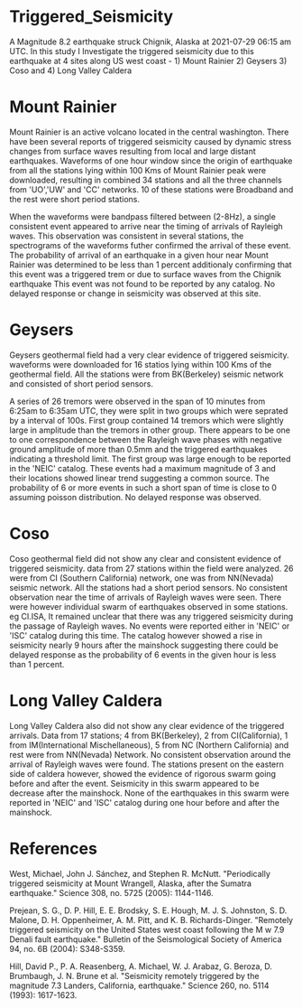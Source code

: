 # Triggered_Seismicity
A Magnitude 8.2 earthquake struck Chignik, Alaska at 2021-07-29 06:15 am UTC. In this study I Investigate the triggered seismicity due to this earthquake at 4 sites along US west coast - 1) Mount Rainier 2) Geysers 3) Coso and 4) Long Valley Caldera

# Mount Rainier

Mount Rainier is an active volcano located in the central washington. There have been several reports of triggered seismicity caused by dynamic stress changes from surface waves resulting from local and large distant earthquakes. Waveforms of one hour window since the origin of earthquake from all the stations lying within 100 Kms of Mount Rainier peak were downloaded, resulting in combined 34 stations and all the three channels from 'UO','UW' and 'CC' networks. 10 of these stations were Broadband and the rest were short period stations. 

When the waveforms were bandpass filtered between (2-8Hz), a single consistent event appeared to arrive near the timing of arrivals of Rayleigh waves. This observation was consistent in several stations, the spectrograms of the waveforms futher confirmed the arrival of these event. 
The probability of arrival of an earthquake in a given hour near Mount Rainier was determined to be less than 1 percent additionaly confirming that this event was a triggered trem
or due to surface waves from the Chignik earthquake
This event was not found to be reported by any catalog. No delayed response or change in seismicity was observed at this site. 


# Geysers


 Geysers geothermal field had a very clear evidence of triggered seismicity. waveforms were downloaded for 16 statios lying within 100 Kms of the geothermal field. All the stations were from BK(Berkeley) seismic network and consisted of short period sensors. 
 
 A series of 26 tremors were observed in the span of 10 minutes from 6:25am to 6:35am UTC, they were split in two groups which were seprated by a interval of 100s. First group contained 14 tremors which were slightly large in amplitude than the tremors in other group. There appears to be one to one correspondence between the Rayleigh wave phases with negative ground amplitude of more than 0.5mm and the triggered earthquakes indicating a threshold limit. The first group was large enough to be reported in the 'NEIC' catalog. These events had a maximum magnitude of 3 and their locations showed linear trend suggesting a common source. The probability of 6 or more events in such a short span of time is close to 0 assuming poisson distribution. No delayed response was observed. 
 
 
 # Coso 
 
 Coso geothermal field did not show any clear and consistent evidence of triggered seismicity. data from 27 stations within the field were analyzed. 26 were from CI (Southern California) network, one was from NN(Nevada) seismic network. All the stations had a short period sensors. No consistent observation near the time of arrivals of Rayleigh waves were seen. There were however individual swarm of earthquakes observed in some stations. eg CI.ISA, It remained unclear that there was any triggered seismicity during the passage of Rayleigh waves. No events were reported either in 'NEIC' or 'ISC' catalog during this time. The catalog however showed a rise in seismicity nearly 9 hours after the mainshock suggesting there could be delayed response as the probability of 6 events in the given hour is less than 1 percent. 
 
 
 
 # Long Valley Caldera
 
 Long Valley Caldera also did not show any clear evidence of the triggered arrivals. Data from 17 stations; 4 from BK(Berkeley), 2 from CI(California), 1 from IM(International Mischellaneous), 5 from NC (Northern California) and rest were from NN(Nevada) Network. No consistent observation around the arrival of Rayleigh waves were found. The stations present on the eastern side of caldera however, showed the evidence of rigorous swarm going before and after the event. Seismicity in this swarm appeared to be decrease after the mainshock. None of the earthquakes in this swarm were reported in 'NEIC' and 'ISC' catalog during one hour before and after the mainshock. 
 
 
 
 # References
 
 West, Michael, John J. Sánchez, and Stephen R. McNutt. "Periodically triggered seismicity at Mount Wrangell, Alaska, after the Sumatra earthquake." Science 308, no. 5725 (2005): 1144-1146.
 
 Prejean, S. G., D. P. Hill, E. E. Brodsky, S. E. Hough, M. J. S. Johnston, S. D. Malone, D. H. Oppenheimer, A. M. Pitt, and K. B. Richards-Dinger. "Remotely triggered seismicity on the United States west coast following the M w 7.9 Denali fault earthquake." Bulletin of the Seismological Society of America 94, no. 6B (2004): S348-S359.
 
 
 Hill, David P., P. A. Reasenberg, A. Michael, W. J. Arabaz, G. Beroza, D. Brumbaugh, J. N. Brune et al. "Seismicity remotely triggered by the magnitude 7.3 Landers, California, earthquake." Science 260, no. 5114 (1993): 1617-1623.
 
 
 
 
 
